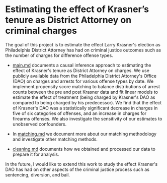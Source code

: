 # Estimating the effect of Krasner’s tenure as District Attorney on criminal charges

The goal of this project is to estimate the effect Larry Krasner's election as Philadelphia District Attorney has had on criminal justice outcomes 
such as the number of charges for difference offense types. 

* [main.md](main.md) documents a causal inference approach to estimating the effect of Krasner's tenure as District Attorney on charges.
We use publicly available data from the Philadelphia District Attorney's Office (DAO) on charges and arrests for various offense types by date. We implement
propensity score matching to balance distributions of arrest counts between the pre and post Krasner data and fit linear models to estimate the effect 
of treatment (being charged by Krasner's DAO as compared to being charged by his predecessor). We find that the effect of Krasner's DAO was a statistically
significant decrease in charges in five of six categories of offenses, and an increase in charges for firearms offenses. We also investigate the sensitivity
of our estimates to unobserved confounders.

* In [matching.md](matching.md) we document more about our matching methodology and investigate other matching methods.

* [cleaning.md](cleaning.md) documents how we obtained and processed our data to prepare it for analysis.

In the future, I would like to extend this work to study the effect Krasner's DAO has had on other aspects of the criminal justice process such as
sentencing, diversion, and bail.
